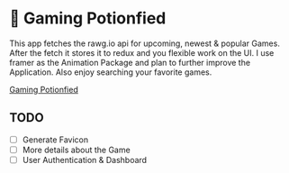# 🧪 Gaming Potionfied

This app fetches the rawg.io api for upcoming, newest & popular Games. After the fetch it stores it to redux and you flexible work on the UI. I use framer as the Animation Package and plan to further improve the Application. Also enjoy searching your favorite games.

[Gaming Potionfied](gifted-hamilton-4132e4.netlify.app)

## TODO

- [ ] Generate Favicon
- [ ] More details about the Game
- [ ] User Authentication & Dashboard
